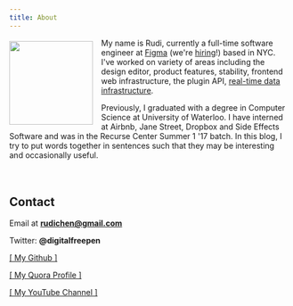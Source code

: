 ```yaml
---
title: About
---
```


<img src="/images/profile_pic.jpg" style="float: left; margin: 5px 15px 0px 0px;" width="150" />

My name is Rudi, currently a full-time software engineer at [Figma](https://www.figma.com/) (we're [hiring](https://www.figma.com/careers/)!) based in NYC. I've worked on variety of areas including the design editor, product features, stability, frontend web infrastructure, the plugin API, [real-time data infrastructure](https://www.figma.com/blog/livegraph-real-time-data-fetching-at-figma/).

Previously, I graduated with a degree in Computer Science at University of Waterloo. I have interned at Airbnb, Jane Street, Dropbox and Side Effects Software and was in the Recurse Center Summer 1 '17 batch. In this blog, I try to put words together in sentences such that they may be interesting and occasionally useful.

<div class="rc-scout" style="height: 20px"></div>
<script async defer src="https://www.recurse-scout.com/loader.js?t=034547b553d5c90c69cd181cc8edd7ed"></script>

Contact
-------

Email at **rudichen@gmail.com**

Twitter: **@digitalfreepen**

<a href="https://github.com/rudi-c" target="_blank">[ My Github ]</a>

<a href="http://www.quora.com/Rudi-Chen" target="_blank">[ My Quora Profile ]</a>

<a href="https://www.youtube.com/user/Advecticity" target="_blank">[ My YouTube Channel ]</a>


